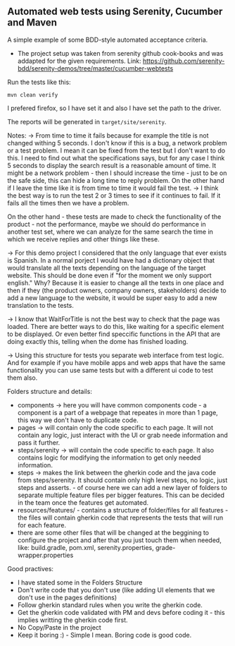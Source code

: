 ## Automated web tests using Serenity, Cucumber and Maven

A simple example of some BDD-style automated acceptance criteria.

* The project setup was taken from serenity github cook-books and was addapted for the given requirements.
Link:
https://github.com/serenity-bdd/serenity-demos/tree/master/cucumber-webtests

Run the tests like this:

```
mvn clean verify
```


I prefered firefox, so I have set it and also I have set the path to the driver.


The reports will be generated in `target/site/serenity`.




Notes:
-> From time to time it fails because for example the title is not changed withing 5 seconds. I don't know if this is a bug, a network problem or a test problem. I mean it can be fixed from the test but I don't want to do this.
I need to find out what the specifications says, but for any case I think 5 seconds to display the search result is a reasonable amount of time.
It might be a network problem - then I should increase the time - just to be on the safe side, this can hide a long time to reply problem.
On the other hand if I leave the time like it is from time to time it would fail the test. -> I think the best way is to run the test 2 or 3 times to see if it continues to fail. If it fails all the times then we have a problem.

On the other hand - these tests are made to check the functionality of the product - not the performance, maybe we should do performance in another test set, where we can analyze for the same search the time in which we receive replies and other things like these.


-> For this demo project I considered that the only language that ever exists is Spanish. In a normal porject I would have had a dictionary object that would translate all the texts depending on the language of the target website. This should be done even if "for the moment we only support english." Why? Because it is easier to change all the texts in one place and then if they (the product owners, company owners, stakeholders) decide to add a new language to the website, it would be super easy to add a new translation to the tests.

-> I know that WaitForTitle is not the best way to check that the page was loaded. There are better ways to do this, like waiting for a specific element to be displayed. Or even better find speccific functions in the API that are doing exactly this, telling when the dome has finished loading.


-> Using this structure for tests you separate web interface from test logic. And for example if you have mobile apps and web apps that have the same functionality you can use same tests but with a different ui code to test them also.



Folders structure and details:
- components -> here you will have common components code - a component is a part of a webpage that repeates in more than 1 page, this way we don't have to duplicate code.
- pages -> will contain only the code specific to each page. It will not contain any logic, just interact with the UI or grab neede information and pass it further.
- steps/serenity -> will contain the code specific to each page. It also contains logic for modifying the information to get only needed information.
- steps -> makes the link between the gherkin code and the java code from steps/serenity. It should contain only high level steps, no logic, just steps and asserts. - of course here we can add a new layer of folders to separate multiple feature files per bigger features. This can be decided in the team once the features get automated. 
- resources/features/ - contains a structure of folder/files for all features - the files will contain gherkin code that represents the tests that will run for each feature.
- there are some other files that will be changed at the beggining to configure the project and after that you just touch them when needed, like: build.gradle, pom.xml, serenity.properties, grade-wrapper.properties


Good practives:
- I have stated some in the Folders Structure
- Don't write code that you don't use (like adding UI elements that we don't use in the pages definitions)
- Follow gherkin standard rules when you write the gherkin code.
- Get the gherkin code validated with PM and devs before coding it - this implies writting the gherkin code first.
- No Copy/Paste in the project
- Keep it boring :) - Simple I mean. Boring code is good code.
